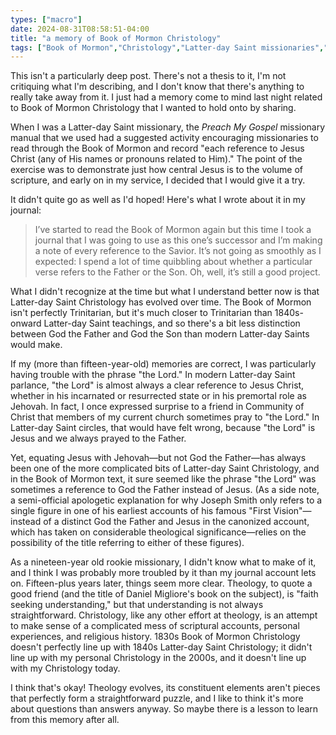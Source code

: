 ```yaml
---
types: ["macro"]
date: 2024-08-31T08:58:51-04:00
title: "a memory of Book of Mormon Christology"
tags: ["Book of Mormon","Christology","Latter-day Saint missionaries","Preach My Gospel","First Vision"]
---
```

This isn't a particularly deep post. There's not a thesis to it, I'm not critiquing what I'm describing, and I don't know that there's anything to really take away from it. I just had a memory come to mind last night related to Book of Mormon Christology that I wanted to hold onto by sharing.

When I was a Latter-day Saint missionary, the *Preach My Gospel* missionary manual that we used had a suggested activity encouraging missionaries to read through the Book of Mormon and record "each reference to Jesus Christ (any of His names or pronouns related to Him)." The point of the exercise was to demonstrate just how central Jesus is to the volume of scripture, and early on in my service, I decided that I would give it a try.

It didn't quite go as well as I'd hoped! Here's what I wrote about it in my journal:

> I’ve started to read the Book of Mormon again but this time I took a journal that I was going to use as this one’s successor and I’m making a note of every reference to the Savior.  It’s not going as smoothly as I expected:  I spend a lot of time quibbling about whether a particular verse refers to the Father or the Son.  Oh, well, it’s still a good project.

What I didn't recognize at the time but what I understand better now is that Latter-day Saint Christology has evolved over time. The Book of Mormon isn't perfectly Trinitarian, but it's much closer to Trinitarian than 1840s-onward Latter-day Saint teachings, and so there's a bit less distinction between God the Father and God the Son than modern Latter-day Saints would make. 

If my (more than fifteen-year-old) memories are correct, I was particularly having trouble with the phrase "the Lord." In modern Latter-day Saint parlance, "the Lord" is almost always a clear reference to Jesus Christ, whether in his incarnated or resurrected state or in his premortal role as Jehovah. In fact, I once expressed surprise to a friend in Community of Christ that members of my current church sometimes pray to "the Lord." In Latter-day Saint circles, that would have felt wrong, because "the Lord" is Jesus and we always prayed to the Father. 

Yet, equating Jesus with Jehovah—but not God the Father—has always been one of the more complicated bits of Latter-day Saint Christology, and in the Book of Mormon text, it sure seemed like the phrase "the Lord" was sometimes a reference to God the Father instead of Jesus. (As a side note, a semi-official apologetic explanation for why Joseph Smith only refers to a single figure in one of his earliest accounts of his famous "First Vision"—instead of a distinct God the Father and Jesus in the canonized account, which has taken on considerable theological significance—relies on the possibility of the title referring to either of these figures). 

As a nineteen-year old rookie missionary, I didn't know what to make of it, and I think I was probably more troubled by it than my journal account lets on. Fifteen-plus years later, things seem more clear. Theology, to quote a good friend (and the title of Daniel Migliore's book on the subject), is "faith seeking understanding," but that understanding is not always straightforward. Christology, like any other effort at theology, is an attempt to make sense of a complicated mess of scriptural accounts, personal experiences, and religious history. 1830s Book of Mormon Christology doesn't perfectly line up with 1840s Latter-day Saint Christology; it didn't line up with my personal Christology in the 2000s, and it doesn't line up with my Christology today. 

I think that's okay! Theology evolves, its constituent elements aren't pieces that perfectly form a straightforward puzzle, and I like to think it's more about questions than answers anyway. So maybe there is a lesson to learn from this memory after all.
